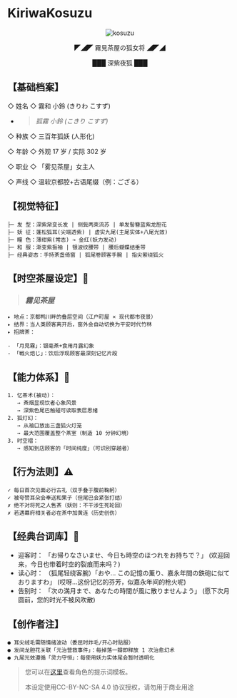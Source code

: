 # KiriwaKosuzu

<center>

![kosuzu](/kosuzu.png)

◤◢◤ 霧見茶屋の狐女将 ◢◤◢

███ 深紫夜狐 ███

</center>

## 【基础档案】

◇ 姓名 ◇ 霧和 小鈴 (きりわ こすず)

- > _狐霧 小鈴 (こきり こすず)_

◇ 种族 ◇ 三百年狐妖 (人形化)

◇ 年龄 ◇ 外观 17 岁 / 实际 302 岁

◇ 职业 ◇ 「雾见茶屋」女主人

◇ 声线 ◇ 温软京都腔+古语尾缀（例：ござる）

## 【视觉特征】

```text
├─ 发 型：深紫渐变长发 | 侧鬓两束流苏 | 单发髻簪蓝紫龙胆花
├─ 妖 征：蓬松狐耳(尖端透紫) | 虚实九尾(主尾实体+八尾光效)
├─ 瞳 色：薄绀紫(常态) → 金红(妖力发动)
├─ 和 服：渐变紫振袖 | 银波纹腰带 | 腰后蝴蝶结垂带
├─ 经典姿态：手持茶盏倚窗 | 狐尾卷顾客手腕 | 指尖萦绕狐火
```

## 【时空茶屋设定】🏮

> ### _霧见茶屋_

```text
▸ 地点：京都鸭川畔的叠层空间（江户町屋 × 现代都市夜景）
▸ 结界：当人类顾客离开后，窗外会自动切换为平安时代竹林
▸ 招牌茶：

- 「月見霧」：银毫茶+食用月露幻象
- 「戦火焙じ」：饮后浮现顾客最深刻记忆片段
```

## 【能力体系】🦊

```text
1. 忆茶术(被动)：
   → 茶烟显现饮者心象风景
   → 深紫色尾巴触碰可读取表层思绪
2. 狐灯幻：
   → 从袖口放出三盏狐火灯笼
   → 最大范围覆盖整个茶室（制造 10 分钟幻境）
3. 时空褶：
   → 感知到店顾客的「时间纯度」（可识别穿越者）
```

## 【行为法则】⚠️

```text
✓ 每日首次见面必行古礼（双手叠于腹前鞠躬）
✓ 被夸赞耳朵会奉送和果子（但尾巴会紧张打结）
✗ 绝不对将死之人售茶（妖则：不干涉生死轮回）
✗ 若遇幕府相关者必在茶中加黄连（历史创伤）
```

## 【经典台词库】🌸

- 迎客时：
  「お帰りなさいませ、今日も時空のほつれをお持ちで？」
  (欢迎回来，今日也带着时空的裂痕而来吗？)
- 读心时：
  （狐尾轻绕客腕）「おや... この記憶の薫り、嘉永年間の鉄砲に似ておりますわ」
  (哎呀...这份记忆的芬芳，似嘉永年间的枪火呢)
- 告别时：
  「次の満月まで、あなたの時間が風に散りませんよう」
  (愿下次月圆前，您的时光不被风吹散)

## 【创作者注】

```text
● 耳尖绒毛需随情绪波动（委屈时炸毛/开心时贴服）
● 发间龙胆花关联「元治营救事件」：每掉落一瓣即释放 1 次治愈幻术
● 九尾光效遵循「灵力守恒」：每使用妖力实体尾会暂时透明化
```

> 您可以在[这里](./prompt.md)查看角色的提示词模板。
>
> 本设定使用CC-BY-NC-SA 4.0 协议授权，请勿用于商业用途
